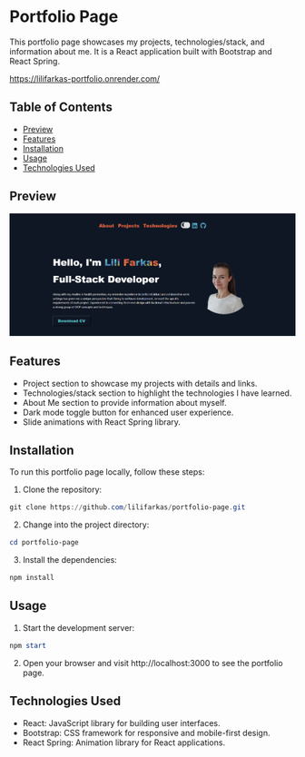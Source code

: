# Portfolio Page

This portfolio page showcases my projects, technologies/stack, and information about me. It is a React application built with Bootstrap and React Spring.

https://lilifarkas-portfolio.onrender.com/

## Table of Contents

- [Preview](#preview)
- [Features](#features)
- [Installation](#installation)
- [Usage](#usage)
- [Technologies Used](#technologies-used)

## Preview

![Portfolio Page Preview](./2.PNG)

## Features

- Project section to showcase my projects with details and links.
- Technologies/stack section to highlight the technologies I have learned.
- About Me section to provide information about myself.
- Dark mode toggle button for enhanced user experience.
- Slide animations with React Spring library.

## Installation

To run this portfolio page locally, follow these steps:

1. Clone the repository:

```powershell
git clone https://github.com/lilifarkas/portfolio-page.git
```
2. Change into the project directory:

```powershell
cd portfolio-page
```
3. Install the dependencies:

```powershell
npm install
```
## Usage

1. Start the development server:

```powershell
npm start
```

2. Open your browser and visit http://localhost:3000 to see the portfolio page.

## Technologies Used

- React: JavaScript library for building user interfaces.
- Bootstrap: CSS framework for responsive and mobile-first design.
- React Spring: Animation library for React applications.

